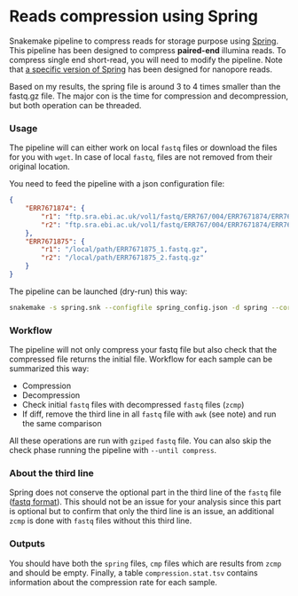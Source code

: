 # Reads compression using Spring

Snakemake pipeline to compress reads for storage purpose using [Spring](https://github.com/shubhamchandak94/Spring). This pipeline has been designed to compress **paired-end** illumina reads. To compress single end short-read, you will need to modify the pipeline. Note that [a specific version of Spring](https://github.com/qm2/NanoSpring) has been designed for nanopore reads.

Based on my results, the spring file is around 3 to 4 times smaller than the fastq.gz file. The major con is the time for compression and decompression, but both operation can be threaded.

### Usage

The pipeline will can either work on local `fastq` files or download the files for you with `wget`. In case of local `fastq`, files are not removed from their original location. 

You need to feed the pipeline with a json configuration file:

```json
{
    "ERR7671874": {
        "r1": "ftp.sra.ebi.ac.uk/vol1/fastq/ERR767/004/ERR7671874/ERR7671874_1.fastq.gz",
        "r2": "ftp.sra.ebi.ac.uk/vol1/fastq/ERR767/004/ERR7671874/ERR7671874_2.fastq.gz"
    },
    "ERR7671875": {
        "r1": "/local/path/ERR7671875_1.fastq.gz",
        "r2": "/local/path/ERR7671875_2.fastq.gz"
    }
}
```

 The pipeline can be launched (dry-run) this way:

```bash
snakemake -s spring.snk --configfile spring_config.json -d spring --cores 4 -np
```

### Workflow

The pipeline will not only compress your fastq file but also check that the compressed file returns the initial file. Workflow for each sample can be summarized this way:

* Compression
* Decompression
* Check initial `fastq` files with decompressed `fastq` files (`zcmp`)
* If diff, remove the third line in all `fastq` file with `awk` (see note) and run the same comparison

All these operations are run with `gziped` `fastq` file. You can also skip the check phase running the pipeline with `--until compress`.

### About the third line

Spring does not conserve the optional part in the third line of the `fastq` file ([fastq format](https://en.wikipedia.org/wiki/FASTQ_format)). This should not be an issue for your analysis since this part is optional but to confirm that only the third line is an issue, an additional `zcmp` is done with `fastq` files without this third line.

### Outputs

You should have both the `spring` files,  `cmp` files which are results from `zcmp` and should be empty. Finally, a table `compression.stat.tsv` contains information about the compression rate for each sample.